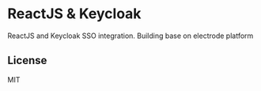 # ReactJS & Keycloak

ReactJS and Keycloak SSO integration.
Building base on electrode platform

## License

MIT



